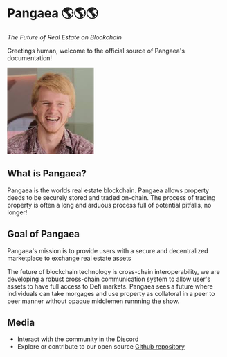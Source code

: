 # Pangaea 🌎🌎🌎

_The Future of Real Estate on Blockchain_

Greetings human, welcome to the official source of Pangaea's documentation!

![Pangaea Logo](./img/chuck.jpg)

## What is Pangaea? 

Pangaea is the worlds real estate blockchain. Pangaea allows property deeds to be securely stored and traded on-chain. The process of trading property is often a long and arduous process full of potential pitfalls, no longer!

## Goal of Pangaea

Pangaea's mission is to provide users with a secure and decentralized marketplace to exchange real estate assets 

 The future of blockchain technology is cross-chain interoperability, we are developing a robust cross-chain communication system to allow user's assets to have full access to Defi markets. Pangaea sees a future where individuals can take morgages and use property as collatoral in a peer to peer manner without opaque middlemen runnning the show. 

## Media 

-   Interact with the community in the [Discord](https://discord.com/channels/810212967365869599/810212967877836802)
-   Explore or contribute to our open source [Github repository](https://github.com/Pangaea-Network/Pangaea)

